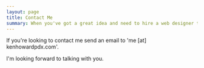 ```yaml
---
layout: page
title: Contact Me
summary: When you've got a great idea and need to hire a web designer to make it happen.
---
```

If you're looking to contact me send an email to <span class="mailto">'me \[at\] kenhowardpdx.com'</span>.

I'm looking forward to talking with you.